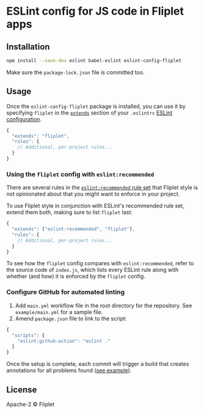 # ESLint config for JS code in Fliplet apps

## Installation

```bash
npm install --save-dev eslint babel-eslint eslint-config-fliplet
```

Make sure the `package-lock.json` file is committed too.

## Usage

Once the `eslint-config-fliplet` package is installed, you can use it by specifying `fliplet` in the [`extends`](http://eslint.org/docs/user-guide/configuring#extending-configuration-files) section of your `.eslintrc` [ESLint configuration](http://eslint.org/docs/user-guide/configuring).

```js
{
  "extends": "fliplet",
  "rules": {
    // Additional, per-project rules...
  }
}
```

### Using the `fliplet` config with `eslint:recommended`

There are several rules in the [`eslint:recommended` rule set](http://eslint.org/docs/rules/) that Fliplet style is not opinionated about that you might want to enforce in your project.

To use Fliplet style in conjunction with ESLint's recommended rule set, extend them both, making sure to list `fliplet` last:

```js
{
  "extends": ["eslint:recommended", "fliplet"],
  "rules": {
    // Additional, per-project rules...
  }
}
```

To see how the `fliplet` config compares with `eslint:recommended`, refer to the source code of `index.js`, which lists every ESLint rule along with whether (and how) it is enforced by the `fliplet` config.

### Configure GitHub for automated linting

1. Add `main.yml` workflow file in the root directory for the repository. See `example/main.yml` for a sample file.
2. Amend `package.json` file to link to the script:

```js
{
  "scripts": {
    "eslint:github-action": "eslint ."
  }
}
```

 Once the setup is complete, each commit will trigger a build that creates annotations for all problems found ([see example](https://github.com/Fliplet/fliplet-widget-form-builder/actions/runs/378678895)).

## License

Apache-2 © Fliplet
